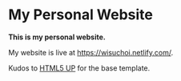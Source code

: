 # My Personal Website

**This is my personal website.**

My website is live at https://wisuchoi.netlify.com/.

Kudos to [HTML5 UP](https://html5up.net/strata) for the base template.

<!-- ## Preview

http://gatsby-strata.surge.sh/ -->

<!-- ## Installation

Install this starter (assuming Gatsby is installed) by running from your CLI:
`gatsby new gatsby-starter-strata https://github.com/ChangoMan/gatsby-starter-strata`

Run `gatsby develop` in the terminal to start. -->
